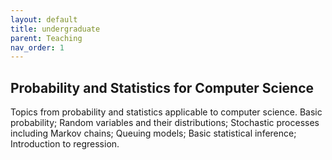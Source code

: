 ```yaml
---
layout: default
title: undergraduate
parent: Teaching
nav_order: 1
---
```


## Probability and Statistics for Computer Science
Topics from probability and statistics applicable to computer science. Basic probability; Random variables and their distributions; Stochastic processes including Markov chains; Queuing models; Basic statistical inference; Introduction to regression.


